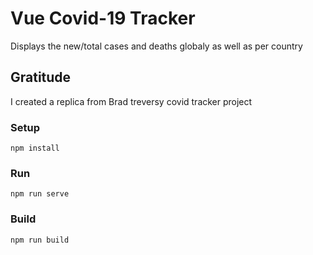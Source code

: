 # Vue Covid-19 Tracker

Displays the new/total cases and deaths globaly as well as per country

## Gratitude

I created a replica from Brad treversy covid tracker project

### Setup

```
npm install
```

### Run

```
npm run serve
```

### Build

```
npm run build
```
